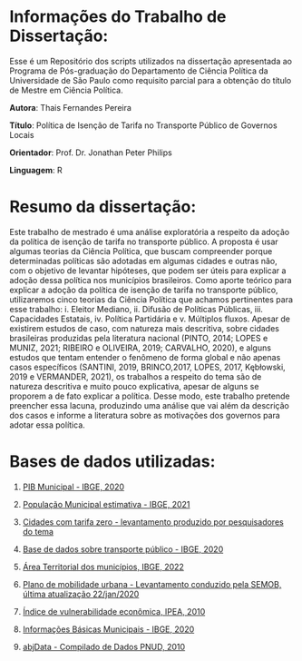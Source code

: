 # Informações do Trabalho de Dissertação: 

Esse é um Repositório dos scripts utilizados na dissertação apresentada ao Programa de Pós-graduação do Departamento de Ciência Política da Universidade de São Paulo como requisito parcial para a obtenção do título de Mestre em Ciência Política.

**Autora**: Thais Fernandes Pereira

**Título**: Política de Isenção de Tarifa no Transporte Público de Governos Locais

**Orientador**: Prof. Dr. Jonathan Peter Philips

**Linguagem**: R

# Resumo da dissertação:

Este trabalho de mestrado é uma análise exploratória a respeito da adoção da política de isenção de tarifa no transporte público. A proposta é usar algumas teorias da Ciência Política, que buscam compreender porque determinadas políticas são adotadas em algumas cidades e outras não, com o objetivo de levantar hipóteses, que podem ser úteis para explicar a adoção dessa política nos municípios brasileiros. Como aporte teórico para explicar a adoção da política de isenção de tarifa no transporte público, utilizaremos cinco teorias da Ciência Política que achamos pertinentes para esse trabalho: i. Eleitor Mediano, ii. Difusão de Políticas Públicas, iii. Capacidades Estatais, iv. Política Partidária e v. Múltiplos fluxos. Apesar de existirem estudos de caso, com natureza mais descritiva, sobre cidades brasileiras produzidas pela literatura nacional (PINTO, 2014; LOPES e MUNIZ, 2021; RIBEIRO e OLIVEIRA, 2019; CARVALHO, 2020), e alguns estudos que tentam entender o fenômeno de forma global e não apenas casos específicos (SANTINI, 2019, BRINCO,2017, LOPES, 2017, Kębłowski, 2019 e VERMANDER, 2021), os trabalhos a respeito do tema são de natureza descritiva e muito pouco explicativa, apesar de alguns se proporem a de fato explicar a política. Desse modo, este trabalho pretende preencher essa lacuna, produzindo uma análise que vai além da descrição dos casos e informe a literatura sobre as motivações dos governos para adotar essa política. 

# Bases de dados utilizadas: 

1. [PIB Municipal - IBGE, 2020](https://www.ibge.gov.br/estatisticas/economicas/contas-nacionais/9088-produto-interno-bruto-dos-municipios.html?=&t=resultados)

2. [População Municipal estimativa - IBGE, 2021](https://www.ibge.gov.br/estatisticas/sociais/populacao/9103-estimativas-de-populacao.html?=&t=downloads)

3. [Cidades com tarifa zero - levantamento produzido por pesquisadores do tema](https://docs.google.com/spreadsheets/d/1UnKXflAf5RVRMhCL-FuroTsPZBy7am3qAmD5j_hXc3g/edit#gid=0)

4. [Base de dados sobre transporte público - IBGE, 2020](https://www.ibge.gov.br/estatisticas/sociais/saude/10586-pesquisa-de-informacoes-basicas-municipais.html?=&t=downloads) 

5. [Área Territorial dos municípios, IBGE, 2022](https://www.ibge.gov.br/geociencias/organizacao-do-territorio/estrutura-territorial/15761-areas-dos-municipios.html?=&t=downloads)

6. [Plano de mobilidade urbana - Levantamento conduzido pela SEMOB, última atualização 22/jan/2020](https://antigo.mdr.gov.br/index.php?option=com_content&view=article&id=4398:levantamen)

7. [Índice de vulnerabilidade econômica,  IPEA, 2010](http://ivs.ipea.gov.br/index.php/pt/planilha)

8. [Informações Básicas Municipais - IBGE, 2020](https://www.ibge.gov.br/estatisticas/sociais/saude/10586-pesquisa-de-informacoes-basicas-municipais.html?=&t=downloads)

9. [abjData - Compilado de Dados PNUD, 2010](https://abjur.github.io/abjData/)



















